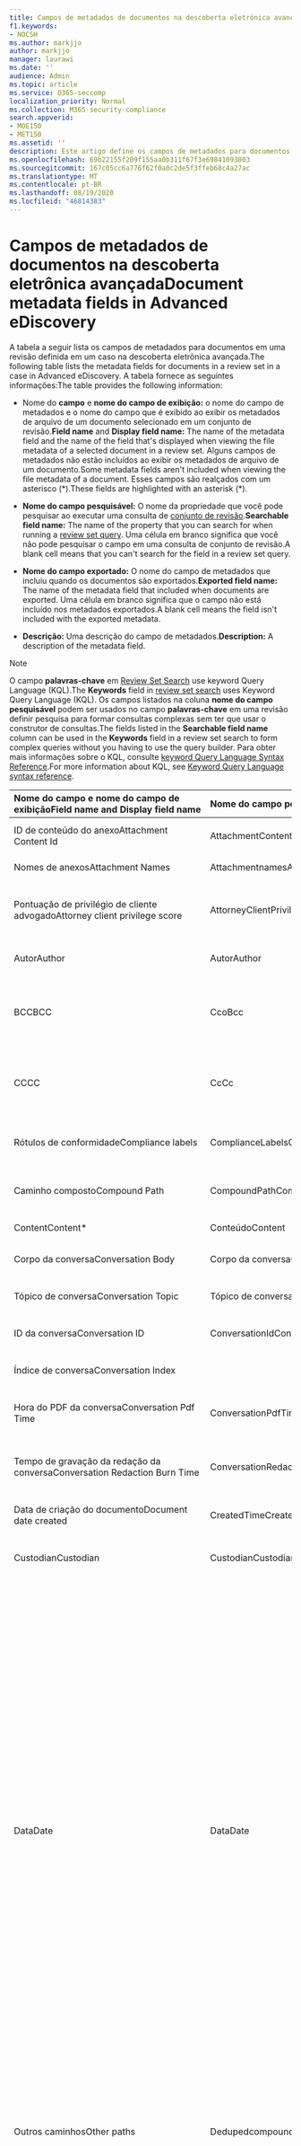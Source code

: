 ```yaml
---
title: Campos de metadados de documentos na descoberta eletrônica avançada
f1.keywords:
- NOCSH
ms.author: markjjo
author: markjjo
manager: laurawi
ms.date: ''
audience: Admin
ms.topic: article
ms.service: O365-seccomp
localization_priority: Normal
ms.collection: M365-security-compliance
search.appverid:
- MOE150
- MET150
ms.assetid: ''
description: Este artigo define os campos de metadados para documentos em uma revisão configurada em um caso de descoberta eletrônica avançada no Microsoft 365.
ms.openlocfilehash: 69b22155f209f155aa0b311f67f3e69841093003
ms.sourcegitcommit: 167c05cc6a776f62f0a0c2de5f3ffeb68c4a27ac
ms.translationtype: MT
ms.contentlocale: pt-BR
ms.lasthandoff: 08/19/2020
ms.locfileid: "46814383"
---
```

# <a name="document-metadata-fields-in-advanced-ediscovery"></a><span data-ttu-id="10a26-103">Campos de metadados de documentos na descoberta eletrônica avançada</span><span class="sxs-lookup"><span data-stu-id="10a26-103">Document metadata fields in Advanced eDiscovery</span></span>

<span data-ttu-id="10a26-104">A tabela a seguir lista os campos de metadados para documentos em uma revisão definida em um caso na descoberta eletrônica avançada.</span><span class="sxs-lookup"><span data-stu-id="10a26-104">The following table lists the metadata fields for documents in a review set in a case in Advanced eDiscovery.</span></span> <span data-ttu-id="10a26-105">A tabela fornece as seguintes informações:</span><span class="sxs-lookup"><span data-stu-id="10a26-105">The table provides the following information:</span></span>

- <span data-ttu-id="10a26-106">Nome do **campo** e **nome do campo de exibição:** o nome do campo de metadados e o nome do campo que é exibido ao exibir os metadados de arquivo de um documento selecionado em um conjunto de revisão.</span><span class="sxs-lookup"><span data-stu-id="10a26-106">**Field name** and **Display field name:** The name of the metadata field and the name of the field that's displayed when viewing the file metadata of a selected document in a review set.</span></span> <span data-ttu-id="10a26-107">Alguns campos de metadados não estão incluídos ao exibir os metadados de arquivo de um documento.</span><span class="sxs-lookup"><span data-stu-id="10a26-107">Some metadata fields aren't included when viewing the file metadata of a document.</span></span> <span data-ttu-id="10a26-108">Esses campos são realçados com um asterisco (\*).</span><span class="sxs-lookup"><span data-stu-id="10a26-108">These fields are highlighted with an asterisk (\*).</span></span>

- <span data-ttu-id="10a26-109">**Nome do campo pesquisável:** O nome da propriedade que você pode pesquisar ao executar uma consulta de [conjunto de revisão](review-set-search.md).</span><span class="sxs-lookup"><span data-stu-id="10a26-109">**Searchable field name:** The name of the property that you can search for when running a [review set query](review-set-search.md).</span></span> <span data-ttu-id="10a26-110">Uma célula em branco significa que você não pode pesquisar o campo em uma consulta de conjunto de revisão.</span><span class="sxs-lookup"><span data-stu-id="10a26-110">A blank cell means that you can't search for the field in a review set query.</span></span>

- <span data-ttu-id="10a26-111">**Nome do campo exportado:** O nome do campo de metadados que incluiu quando os documentos são exportados.</span><span class="sxs-lookup"><span data-stu-id="10a26-111">**Exported field name:** The name of the metadata field that included when documents are exported.</span></span>  <span data-ttu-id="10a26-112">Uma célula em branco significa que o campo não está incluído nos metadados exportados.</span><span class="sxs-lookup"><span data-stu-id="10a26-112">A blank cell means the field isn't included with the exported metadata.</span></span>

- <span data-ttu-id="10a26-113">**Descrição:** Uma descrição do campo de metadados.</span><span class="sxs-lookup"><span data-stu-id="10a26-113">**Description:** A description of the metadata field.</span></span>

> [!NOTE]
> <span data-ttu-id="10a26-114">O campo **palavras-chave** em [Review Set Search](https://docs.microsoft.com/microsoft-365/compliance/review-set-search) use keyword Query Language (KQL).</span><span class="sxs-lookup"><span data-stu-id="10a26-114">The **Keywords** field in [review set search](https://docs.microsoft.com/microsoft-365/compliance/review-set-search) uses Keyword Query Language (KQL).</span></span> <span data-ttu-id="10a26-115">Os campos listados na coluna **nome do campo pesquisável** podem ser usados no campo **palavras-chave** em uma revisão definir pesquisa para formar consultas complexas sem ter que usar o construtor de consultas.</span><span class="sxs-lookup"><span data-stu-id="10a26-115">The fields listed in the **Searchable field name** column can be used in the **Keywords** field in a review set search to form complex queries without you having to use the query builder.</span></span> <span data-ttu-id="10a26-116">Para obter mais informações sobre o KQL, consulte [keyword Query Language Syntax Reference](https://go.microsoft.com/fwlink/?LinkId=269603).</span><span class="sxs-lookup"><span data-stu-id="10a26-116">For more information about KQL, see [Keyword Query Language syntax reference](https://go.microsoft.com/fwlink/?LinkId=269603).</span></span>

|<span data-ttu-id="10a26-117">Nome do **campo** e **nome do campo de exibição**</span><span class="sxs-lookup"><span data-stu-id="10a26-117">**Field name** and **Display field name**</span></span>|<span data-ttu-id="10a26-118">**Nome do campo pesquisável**</span><span class="sxs-lookup"><span data-stu-id="10a26-118">**Searchable field name**</span></span>|<span data-ttu-id="10a26-119">**Nome do campo exportado**</span><span class="sxs-lookup"><span data-stu-id="10a26-119">**Exported field name**</span></span>|<span data-ttu-id="10a26-120">**Descrição**</span><span class="sxs-lookup"><span data-stu-id="10a26-120">**Description**</span></span>|
|:-----|:-----|:-----|:-----|
|<span data-ttu-id="10a26-121">ID de conteúdo do anexo</span><span class="sxs-lookup"><span data-stu-id="10a26-121">Attachment Content Id</span></span>|<span data-ttu-id="10a26-122">AttachmentContentId</span><span class="sxs-lookup"><span data-stu-id="10a26-122">AttachmentContentId</span></span>||<span data-ttu-id="10a26-123">ID do conteúdo do anexo do item.</span><span class="sxs-lookup"><span data-stu-id="10a26-123">Attachment content Id of the item.</span></span>|
|<span data-ttu-id="10a26-124">Nomes de anexos</span><span class="sxs-lookup"><span data-stu-id="10a26-124">Attachment Names</span></span>|<span data-ttu-id="10a26-125">Attachmentnames</span><span class="sxs-lookup"><span data-stu-id="10a26-125">AttachmentNames</span></span>|<span data-ttu-id="10a26-126">Attachment_Names</span><span class="sxs-lookup"><span data-stu-id="10a26-126">Attachment_Names</span></span>|<span data-ttu-id="10a26-127">Lista de nomes de anexos.</span><span class="sxs-lookup"><span data-stu-id="10a26-127">List of names of attachments.</span></span>|
|<span data-ttu-id="10a26-128">Pontuação de privilégio de cliente advogado</span><span class="sxs-lookup"><span data-stu-id="10a26-128">Attorney client privilege score</span></span>|<span data-ttu-id="10a26-129">AttorneyClientPrivilegeScore</span><span class="sxs-lookup"><span data-stu-id="10a26-129">AttorneyClientPrivilegeScore</span></span>||<span data-ttu-id="10a26-130">Advogado-Pontuação de conteúdo do modelo de privilégio do cliente.</span><span class="sxs-lookup"><span data-stu-id="10a26-130">Attorney-client privilege model content score.</span></span>|
|<span data-ttu-id="10a26-131">Autor</span><span class="sxs-lookup"><span data-stu-id="10a26-131">Author</span></span>|<span data-ttu-id="10a26-132">Autor</span><span class="sxs-lookup"><span data-stu-id="10a26-132">Author</span></span>|<span data-ttu-id="10a26-133">Doc_authors</span><span class="sxs-lookup"><span data-stu-id="10a26-133">Doc_authors</span></span>|<span data-ttu-id="10a26-134">Autor dos metadados do documento.</span><span class="sxs-lookup"><span data-stu-id="10a26-134">Author from the document metadata.</span></span>|
|<span data-ttu-id="10a26-135">BCC</span><span class="sxs-lookup"><span data-stu-id="10a26-135">BCC</span></span>|<span data-ttu-id="10a26-136">Cco</span><span class="sxs-lookup"><span data-stu-id="10a26-136">Bcc</span></span>|<span data-ttu-id="10a26-137">Email_bcc</span><span class="sxs-lookup"><span data-stu-id="10a26-137">Email_bcc</span></span>|<span data-ttu-id="10a26-138">Campo Cco para tipos de mensagem.</span><span class="sxs-lookup"><span data-stu-id="10a26-138">Bcc field for message types.</span></span> <span data-ttu-id="10a26-139">O formato \*\*é \<SMTPAddress> DisplayName \*\*.</span><span class="sxs-lookup"><span data-stu-id="10a26-139">Format is **DisplayName \<SMTPAddress>**.</span></span>|
|<span data-ttu-id="10a26-140">CC</span><span class="sxs-lookup"><span data-stu-id="10a26-140">CC</span></span>|<span data-ttu-id="10a26-141">Cc</span><span class="sxs-lookup"><span data-stu-id="10a26-141">Cc</span></span>|<span data-ttu-id="10a26-142">Email_cc</span><span class="sxs-lookup"><span data-stu-id="10a26-142">Email_cc</span></span>|<span data-ttu-id="10a26-143">Campo CC para tipos de mensagem.</span><span class="sxs-lookup"><span data-stu-id="10a26-143">Cc field for message types.</span></span> <span data-ttu-id="10a26-144">O formato \*\*é \<SMTPAddress> DisplayName \*\*.</span><span class="sxs-lookup"><span data-stu-id="10a26-144">Format is **DisplayName \<SMTPAddress>**.</span></span>|
|<span data-ttu-id="10a26-145">Rótulos de conformidade</span><span class="sxs-lookup"><span data-stu-id="10a26-145">Compliance labels</span></span>|<span data-ttu-id="10a26-146">ComplianceLabels</span><span class="sxs-lookup"><span data-stu-id="10a26-146">ComplianceLabels</span></span>|<span data-ttu-id="10a26-147">Compliance_labels</span><span class="sxs-lookup"><span data-stu-id="10a26-147">Compliance_labels</span></span>|<span data-ttu-id="10a26-148">[Rótulos de retenção](retention.md) aplicados ao conteúdo no Office 365.</span><span class="sxs-lookup"><span data-stu-id="10a26-148">[Retention labels](retention.md) applied to content in Office 365.</span></span>|
|<span data-ttu-id="10a26-149">Caminho composto</span><span class="sxs-lookup"><span data-stu-id="10a26-149">Compound Path</span></span>|<span data-ttu-id="10a26-150">CompoundPath</span><span class="sxs-lookup"><span data-stu-id="10a26-150">CompoundPath</span></span>|<span data-ttu-id="10a26-151">Compound_path</span><span class="sxs-lookup"><span data-stu-id="10a26-151">Compound_path</span></span>|<span data-ttu-id="10a26-152">Caminho legível humana que descreve a fonte do item.</span><span class="sxs-lookup"><span data-stu-id="10a26-152">Human readable path that describes the source of the item.</span></span>|
|<span data-ttu-id="10a26-153">Content</span><span class="sxs-lookup"><span data-stu-id="10a26-153">Content\*</span></span>|<span data-ttu-id="10a26-154">Conteúdo</span><span class="sxs-lookup"><span data-stu-id="10a26-154">Content</span></span>||<span data-ttu-id="10a26-155">Texto extraído do item.</span><span class="sxs-lookup"><span data-stu-id="10a26-155">Extracted text of the item.</span></span>|
|<span data-ttu-id="10a26-156">Corpo da conversa</span><span class="sxs-lookup"><span data-stu-id="10a26-156">Conversation Body</span></span>|<span data-ttu-id="10a26-157">Corpo da conversa</span><span class="sxs-lookup"><span data-stu-id="10a26-157">Conversation Body</span></span>||<span data-ttu-id="10a26-158">Corpo da conversa do item.</span><span class="sxs-lookup"><span data-stu-id="10a26-158">Conversation body of the item.</span></span>|
|<span data-ttu-id="10a26-159">Tópico de conversa</span><span class="sxs-lookup"><span data-stu-id="10a26-159">Conversation Topic</span></span>|<span data-ttu-id="10a26-160">Tópico de conversa</span><span class="sxs-lookup"><span data-stu-id="10a26-160">Conversation Topic</span></span>||<span data-ttu-id="10a26-161">Tópico de conversa do item.</span><span class="sxs-lookup"><span data-stu-id="10a26-161">Conversation topic of the item.</span></span>|
|<span data-ttu-id="10a26-162">ID da conversa</span><span class="sxs-lookup"><span data-stu-id="10a26-162">Conversation ID</span></span>|<span data-ttu-id="10a26-163">ConversationId</span><span class="sxs-lookup"><span data-stu-id="10a26-163">ConversationId</span></span>|<span data-ttu-id="10a26-164">Conversation_ID</span><span class="sxs-lookup"><span data-stu-id="10a26-164">Conversation_ID</span></span>|<span data-ttu-id="10a26-165">ID da conversa da mensagem.</span><span class="sxs-lookup"><span data-stu-id="10a26-165">Conversation Id from the message.</span></span>|
|<span data-ttu-id="10a26-166">Índice de conversa</span><span class="sxs-lookup"><span data-stu-id="10a26-166">Conversation Index</span></span>||<span data-ttu-id="10a26-167">Conversation_index</span><span class="sxs-lookup"><span data-stu-id="10a26-167">Conversation_index</span></span>|<span data-ttu-id="10a26-168">Índice de conversa da mensagem.</span><span class="sxs-lookup"><span data-stu-id="10a26-168">Conversation index from the message.</span></span>|
|<span data-ttu-id="10a26-169">Hora do PDF da conversa</span><span class="sxs-lookup"><span data-stu-id="10a26-169">Conversation Pdf Time</span></span>|<span data-ttu-id="10a26-170">ConversationPdfTime</span><span class="sxs-lookup"><span data-stu-id="10a26-170">ConversationPdfTime</span></span>||<span data-ttu-id="10a26-171">Data em que a versão do PDF da conversa foi criada.</span><span class="sxs-lookup"><span data-stu-id="10a26-171">Date when the PDF version of the conversation was created.</span></span>|
|<span data-ttu-id="10a26-172">Tempo de gravação da redação da conversa</span><span class="sxs-lookup"><span data-stu-id="10a26-172">Conversation Redaction Burn Time</span></span>|<span data-ttu-id="10a26-173">ConversationRedactionBurnTime</span><span class="sxs-lookup"><span data-stu-id="10a26-173">ConversationRedactionBurnTime</span></span>||<span data-ttu-id="10a26-174">Data em que a versão do PDF da conversa foi criada para o chat.</span><span class="sxs-lookup"><span data-stu-id="10a26-174">Date when the PDF version of the conversation was created for Chat.</span></span>|
|<span data-ttu-id="10a26-175">Data de criação do documento</span><span class="sxs-lookup"><span data-stu-id="10a26-175">Document date created</span></span>|<span data-ttu-id="10a26-176">CreatedTime</span><span class="sxs-lookup"><span data-stu-id="10a26-176">CreatedTime</span></span>|<span data-ttu-id="10a26-177">Doc_date_created</span><span class="sxs-lookup"><span data-stu-id="10a26-177">Doc_date_created</span></span>|<span data-ttu-id="10a26-178">Criar data a partir de metadados de documento.</span><span class="sxs-lookup"><span data-stu-id="10a26-178">Create date from document metadata.</span></span>|
|<span data-ttu-id="10a26-179">Custodian</span><span class="sxs-lookup"><span data-stu-id="10a26-179">Custodian</span></span>|<span data-ttu-id="10a26-180">Custodian</span><span class="sxs-lookup"><span data-stu-id="10a26-180">Custodian</span></span>|<span data-ttu-id="10a26-181">Custodian</span><span class="sxs-lookup"><span data-stu-id="10a26-181">Custodian</span></span>|<span data-ttu-id="10a26-182">Nome dos responsáveis com os quais o item foi associado.</span><span class="sxs-lookup"><span data-stu-id="10a26-182">Name of the custodian the item was associated with.</span></span>|
|<span data-ttu-id="10a26-183">Data</span><span class="sxs-lookup"><span data-stu-id="10a26-183">Date</span></span>|<span data-ttu-id="10a26-184">Data</span><span class="sxs-lookup"><span data-stu-id="10a26-184">Date</span></span>|<span data-ttu-id="10a26-185">Data</span><span class="sxs-lookup"><span data-stu-id="10a26-185">Date</span></span>|<span data-ttu-id="10a26-186">Data é um campo computado que depende do tipo de arquivo.</span><span class="sxs-lookup"><span data-stu-id="10a26-186">Date is a computed field that depends on the file type.</span></span><br /><br /><span data-ttu-id="10a26-187">Email: data de envio</span><span class="sxs-lookup"><span data-stu-id="10a26-187">Email: Sent date</span></span><br /><span data-ttu-id="10a26-188">Anexos de email: data da última modificação do documento; se não estiver disponível, a data de envio do pai</span><span class="sxs-lookup"><span data-stu-id="10a26-188">Email attachments: Last modified date of the document;if not available, the parent's Sent date</span></span><br /><span data-ttu-id="10a26-189">Documentos incorporados: data da última modificação do documento; Se não estiver disponível, a data da última modificação do pai</span><span class="sxs-lookup"><span data-stu-id="10a26-189">Embedded documents: Last modified date of the document; if not available, the parent's last modified date</span></span><br /><span data-ttu-id="10a26-190">Documentos do SPO (inclui anexos modernos): data da última modificação do SharePoint; Se não estiver disponível, a data da última modificação dos documentos</span><span class="sxs-lookup"><span data-stu-id="10a26-190">SPO documents (includes modern attachments): SharePoint Last modified date; if not available, the documents last modified date</span></span><br /><span data-ttu-id="10a26-191">Documentos que não são do Office 365: data da última modificação</span><span class="sxs-lookup"><span data-stu-id="10a26-191">Non-Office 365 documents: Last modified date</span></span><br /><span data-ttu-id="10a26-192">Reuniões: data de início da reunião</span><span class="sxs-lookup"><span data-stu-id="10a26-192">Meetings: Meeting start date</span></span><br /><span data-ttu-id="10a26-193">Caixa postal: data de envio</span><span class="sxs-lookup"><span data-stu-id="10a26-193">VoiceMail: Sent date</span></span><br /><span data-ttu-id="10a26-194">IM: data de envio</span><span class="sxs-lookup"><span data-stu-id="10a26-194">IM: Sent date</span></span>|
|<span data-ttu-id="10a26-195">Outros caminhos</span><span class="sxs-lookup"><span data-stu-id="10a26-195">Other paths</span></span>|<span data-ttu-id="10a26-196">Dedupedcompoundpath</span><span class="sxs-lookup"><span data-stu-id="10a26-196">Dedupedcompoundpath</span></span>|<span data-ttu-id="10a26-197">Deduped_compound_path</span><span class="sxs-lookup"><span data-stu-id="10a26-197">Deduped_compound_path</span></span>|<span data-ttu-id="10a26-198">Lista de caminhos compostos de documentos que são duplicatas exatas (email: com base no conteúdo, documentos: com base no hash).</span><span class="sxs-lookup"><span data-stu-id="10a26-198">List of compound paths of documents that are exact duplicates (email: based on content, documents: based on hash).</span></span>|
|<span data-ttu-id="10a26-199">Outros responsáveis</span><span class="sxs-lookup"><span data-stu-id="10a26-199">Other custodians</span></span>|<span data-ttu-id="10a26-200">DedupedCustodians</span><span class="sxs-lookup"><span data-stu-id="10a26-200">DedupedCustodians</span></span>|<span data-ttu-id="10a26-201">Deduped_custodians</span><span class="sxs-lookup"><span data-stu-id="10a26-201">Deduped_custodians</span></span>|<span data-ttu-id="10a26-202">Lista de responsáveis por documentos que são duplicatas exatas (por email, com base no conteúdo; para documentos, com base no hash).</span><span class="sxs-lookup"><span data-stu-id="10a26-202">List of custodians of documents that are exact duplicates (for email, based on content; for documents, based on hash).</span></span>|
|<span data-ttu-id="10a26-203">Outras IDs de arquivo</span><span class="sxs-lookup"><span data-stu-id="10a26-203">Other file IDs</span></span>|<span data-ttu-id="10a26-204">DedupedFileIds</span><span class="sxs-lookup"><span data-stu-id="10a26-204">DedupedFileIds</span></span>|<span data-ttu-id="10a26-205">Deduped_file_IDs</span><span class="sxs-lookup"><span data-stu-id="10a26-205">Deduped_file_IDs</span></span>|<span data-ttu-id="10a26-206">Lista de IDs de arquivo de documentos que são duplicatas exatas (para email, com base no conteúdo; para documentos, com base no hash).</span><span class="sxs-lookup"><span data-stu-id="10a26-206">List of file IDs of documents that are exact duplicates (for email, based on content; for documents, based on hash).</span></span>|
|<span data-ttu-id="10a26-207">Comentários do documento</span><span class="sxs-lookup"><span data-stu-id="10a26-207">Document comments</span></span>|<span data-ttu-id="10a26-208">DocComments</span><span class="sxs-lookup"><span data-stu-id="10a26-208">DocComments</span></span>|<span data-ttu-id="10a26-209">Doc_comments</span><span class="sxs-lookup"><span data-stu-id="10a26-209">Doc_comments</span></span>|<span data-ttu-id="10a26-210">Comentários dos metadados do documento.</span><span class="sxs-lookup"><span data-stu-id="10a26-210">Comments from the document metadata.</span></span>|
|<span data-ttu-id="10a26-211">Empresa de documentos</span><span class="sxs-lookup"><span data-stu-id="10a26-211">Document company</span></span>||<span data-ttu-id="10a26-212">Doc_company</span><span class="sxs-lookup"><span data-stu-id="10a26-212">Doc_company</span></span>|<span data-ttu-id="10a26-213">Empresa dos metadados do documento.</span><span class="sxs-lookup"><span data-stu-id="10a26-213">Company from the document metadata.</span></span>|
|<span data-ttu-id="10a26-214">DocIndex\*</span><span class="sxs-lookup"><span data-stu-id="10a26-214">DocIndex\*</span></span>|||<span data-ttu-id="10a26-215">O índice da família.</span><span class="sxs-lookup"><span data-stu-id="10a26-215">The index in the family.</span></span> <span data-ttu-id="10a26-216">**-1** ou **0** significa que é a raiz.</span><span class="sxs-lookup"><span data-stu-id="10a26-216">**-1** or **0** means it is the root.</span></span>|
|<span data-ttu-id="10a26-217">Palavras-chave do documento</span><span class="sxs-lookup"><span data-stu-id="10a26-217">Document keywords</span></span>||<span data-ttu-id="10a26-218">Doc_keywords</span><span class="sxs-lookup"><span data-stu-id="10a26-218">Doc_keywords</span></span>|<span data-ttu-id="10a26-219">Palavras-chave dos metadados do documento.</span><span class="sxs-lookup"><span data-stu-id="10a26-219">Keywords from the document metadata.</span></span>|
|<span data-ttu-id="10a26-220">Documento modificado por</span><span class="sxs-lookup"><span data-stu-id="10a26-220">Document modified by</span></span>||<span data-ttu-id="10a26-221">Doc_modified_by</span><span class="sxs-lookup"><span data-stu-id="10a26-221">Doc_modified_by</span></span>|<span data-ttu-id="10a26-222">Data da última modificação por dos metadados do documento.</span><span class="sxs-lookup"><span data-stu-id="10a26-222">Last modified date by from document metadata.</span></span>|
|<span data-ttu-id="10a26-223">Revisão do documento</span><span class="sxs-lookup"><span data-stu-id="10a26-223">Document Revision</span></span>||<span data-ttu-id="10a26-224">Doc_revision</span><span class="sxs-lookup"><span data-stu-id="10a26-224">Doc_revision</span></span>|<span data-ttu-id="10a26-225">Revisão dos metadados do documento.</span><span class="sxs-lookup"><span data-stu-id="10a26-225">Revision from the document metadata.</span></span>|
|<span data-ttu-id="10a26-226">Assunto do documento</span><span class="sxs-lookup"><span data-stu-id="10a26-226">Document subject</span></span>||<span data-ttu-id="10a26-227">Doc_subject</span><span class="sxs-lookup"><span data-stu-id="10a26-227">Doc_subject</span></span>|<span data-ttu-id="10a26-228">Assunto dos metadados do documento.</span><span class="sxs-lookup"><span data-stu-id="10a26-228">Subject from the document metadata.</span></span>|
|<span data-ttu-id="10a26-229">Modelo de documento</span><span class="sxs-lookup"><span data-stu-id="10a26-229">Document template</span></span>||<span data-ttu-id="10a26-230">Doc_template</span><span class="sxs-lookup"><span data-stu-id="10a26-230">Doc_template</span></span>|<span data-ttu-id="10a26-231">Modelo dos metadados do documento.</span><span class="sxs-lookup"><span data-stu-id="10a26-231">Template from the document metadata.</span></span>|
|<span data-ttu-id="10a26-232">Tema dominante</span><span class="sxs-lookup"><span data-stu-id="10a26-232">Dominant theme</span></span>|<span data-ttu-id="10a26-233">DominantTheme</span><span class="sxs-lookup"><span data-stu-id="10a26-233">DominantTheme</span></span>|<span data-ttu-id="10a26-234">Dominant_theme</span><span class="sxs-lookup"><span data-stu-id="10a26-234">Dominant_theme</span></span>|<span data-ttu-id="10a26-235">Tema dominante conforme calculado para a análise.</span><span class="sxs-lookup"><span data-stu-id="10a26-235">Dominant theme as calculated for analytics.</span></span>|
|<span data-ttu-id="10a26-236">Subconjunto duplicado</span><span class="sxs-lookup"><span data-stu-id="10a26-236">Duplicate subset</span></span>||<span data-ttu-id="10a26-237">Duplicate_subset</span><span class="sxs-lookup"><span data-stu-id="10a26-237">Duplicate_subset</span></span>|<span data-ttu-id="10a26-238">ID de grupo para duplicatas exatas.</span><span class="sxs-lookup"><span data-stu-id="10a26-238">Group ID for exact duplicates.</span></span>|
|<span data-ttu-id="10a26-239">Emailaction \*</span><span class="sxs-lookup"><span data-stu-id="10a26-239">EmailAction\*</span></span>||<span data-ttu-id="10a26-240">Email_action</span><span class="sxs-lookup"><span data-stu-id="10a26-240">Email_action</span></span>|<span data-ttu-id="10a26-241">Os valores são **nenhum**, **responder**ou **encaminhar**; com base na linha de assunto de uma mensagem.</span><span class="sxs-lookup"><span data-stu-id="10a26-241">Values are **None**, **Reply**, or **Forward**; based on the subject line of a message.</span></span>|
|<span data-ttu-id="10a26-242">Confirmação de entrega de email</span><span class="sxs-lookup"><span data-stu-id="10a26-242">Email Delivery Receipt</span></span>||<span data-ttu-id="10a26-243">Email_delivery_receipt</span><span class="sxs-lookup"><span data-stu-id="10a26-243">Email_delivery_receipt</span></span>|<span data-ttu-id="10a26-244">Endereço de email fornecido em cabeçalhos da Internet para confirmação de entrega.</span><span class="sxs-lookup"><span data-stu-id="10a26-244">Email address supplied in Internet Headers for delivery receipt.</span></span>|
|<span data-ttu-id="10a26-245">Importance</span><span class="sxs-lookup"><span data-stu-id="10a26-245">Importance</span></span>|<span data-ttu-id="10a26-246">EmailImportance</span><span class="sxs-lookup"><span data-stu-id="10a26-246">EmailImportance</span></span>|<span data-ttu-id="10a26-247">Email_importance</span><span class="sxs-lookup"><span data-stu-id="10a26-247">Email_importance</span></span>|<span data-ttu-id="10a26-248">Importância da mensagem: **0** -baixa; **1** -normal; **2** -alto</span><span class="sxs-lookup"><span data-stu-id="10a26-248">Importance of the message: **0** - Low; **1** - Normal; **2** - High</span></span>|
|<span data-ttu-id="10a26-249">EmailLevel\*</span><span class="sxs-lookup"><span data-stu-id="10a26-249">EmailLevel\*</span></span>||<span data-ttu-id="10a26-250">Email_level</span><span class="sxs-lookup"><span data-stu-id="10a26-250">Email_level</span></span>|<span data-ttu-id="10a26-251">Indica o nível de uma mensagem dentro do thread de email ao qual ela pertence; os anexos herdam o valor da mensagem pai.</span><span class="sxs-lookup"><span data-stu-id="10a26-251">Indicates a message's level within the email thread it belongs to; attachments inherit its parent message's value.</span></span>|
|<span data-ttu-id="10a26-252">ID da mensagem de email</span><span class="sxs-lookup"><span data-stu-id="10a26-252">Email Message Id</span></span>||<span data-ttu-id="10a26-253">Email_message_ID</span><span class="sxs-lookup"><span data-stu-id="10a26-253">Email_message_ID</span></span>|<span data-ttu-id="10a26-254">ID de mensagem da Internet da mensagem.</span><span class="sxs-lookup"><span data-stu-id="10a26-254">Internet message Id from the message.</span></span>|
|<span data-ttu-id="10a26-255">EmailReadReceipt\*</span><span class="sxs-lookup"><span data-stu-id="10a26-255">EmailReadReceipt\*</span></span>||<span data-ttu-id="10a26-256">Email_read_receipt</span><span class="sxs-lookup"><span data-stu-id="10a26-256">Email_read_receipt</span></span>|<span data-ttu-id="10a26-257">Endereço de email fornecido em cabeçalhos da Internet para confirmação de leitura.</span><span class="sxs-lookup"><span data-stu-id="10a26-257">Email address supplied in Internet Headers for read receipt.</span></span>|
|<span data-ttu-id="10a26-258">Segurança de email</span><span class="sxs-lookup"><span data-stu-id="10a26-258">Email Security</span></span>|<span data-ttu-id="10a26-259">EmailSecurity</span><span class="sxs-lookup"><span data-stu-id="10a26-259">EmailSecurity</span></span>|<span data-ttu-id="10a26-260">Email_security</span><span class="sxs-lookup"><span data-stu-id="10a26-260">Email_security</span></span>|<span data-ttu-id="10a26-261">Configuração de segurança da mensagem: **0** -nenhum; **1** -assinado; **2** -criptografado; **3** -criptografado e assinado.</span><span class="sxs-lookup"><span data-stu-id="10a26-261">Security setting of the message: **0** - None; **1** - Signed; **2** -  Encrypted; **3** -  Encrypted and signed.</span></span>|
|<span data-ttu-id="10a26-262">Confidencialidade de email</span><span class="sxs-lookup"><span data-stu-id="10a26-262">Email Sensitivity</span></span>|<span data-ttu-id="10a26-263">EmailSensitivity</span><span class="sxs-lookup"><span data-stu-id="10a26-263">EmailSensitivity</span></span>|<span data-ttu-id="10a26-264">email_sensitivity</span><span class="sxs-lookup"><span data-stu-id="10a26-264">email_sensitivity</span></span>|<span data-ttu-id="10a26-265">Configuração de sensibilidade da mensagem: **0** -nenhum; **1** pessoal; **2** -privado; **3** -CompanyConfidential.</span><span class="sxs-lookup"><span data-stu-id="10a26-265">Sensitivity setting of the message: **0** - None; **1** Personal; **2** - Private; **3** - CompanyConfidential.</span></span>|
|<span data-ttu-id="10a26-266">Conjunto de emails</span><span class="sxs-lookup"><span data-stu-id="10a26-266">Email set</span></span>|<span data-ttu-id="10a26-267">Emailset</span><span class="sxs-lookup"><span data-stu-id="10a26-267">EmailSet</span></span>|<span data-ttu-id="10a26-268">Email_set</span><span class="sxs-lookup"><span data-stu-id="10a26-268">Email_set</span></span>|<span data-ttu-id="10a26-269">ID de grupo para todas as mensagens no mesmo conjunto de email.</span><span class="sxs-lookup"><span data-stu-id="10a26-269">Group ID for all messages in the same email set.</span></span>|
|<span data-ttu-id="10a26-270">EmailThread\*</span><span class="sxs-lookup"><span data-stu-id="10a26-270">EmailThread\*</span></span>||<span data-ttu-id="10a26-271">Email_thread</span><span class="sxs-lookup"><span data-stu-id="10a26-271">Email_thread</span></span>|<span data-ttu-id="10a26-272">Posição da mensagem dentro do conjunto de emails; consiste em IDs de nó da raiz para a mensagem atual e separadas por pontos (.).</span><span class="sxs-lookup"><span data-stu-id="10a26-272">Position of the message within the email set; consists of node IDs from the root to the current message and are separated by periods (.).</span></span>|
|<span data-ttu-id="10a26-273">Tipo de conteúdo extraído</span><span class="sxs-lookup"><span data-stu-id="10a26-273">Extracted content type</span></span>||<span data-ttu-id="10a26-274">Extracted_content_type</span><span class="sxs-lookup"><span data-stu-id="10a26-274">Extracted_content_type</span></span>|<span data-ttu-id="10a26-275">Tipo de conteúdo extraído, na forma de tipo MIME; por exemplo, **image/jpeg**</span><span class="sxs-lookup"><span data-stu-id="10a26-275">Extracted content type, in the form of mime type; for example, **image/jpeg**</span></span>|
|<span data-ttu-id="10a26-276">ExtractedTextLength\*</span><span class="sxs-lookup"><span data-stu-id="10a26-276">ExtractedTextLength\*</span></span>||<span data-ttu-id="10a26-277">Extracted_text_length</span><span class="sxs-lookup"><span data-stu-id="10a26-277">Extracted_text_length</span></span>|<span data-ttu-id="10a26-278">Número de caracteres no texto extraído.</span><span class="sxs-lookup"><span data-stu-id="10a26-278">Number of characters in the extracted text.</span></span>|
|<span data-ttu-id="10a26-279">Pontos de relevância da família-problema de caso 1 \*</span><span class="sxs-lookup"><span data-stu-id="10a26-279">Family relevance score Case issue 1\*</span></span>||<span data-ttu-id="10a26-280">Family_relevance_score_case_issue_1</span><span class="sxs-lookup"><span data-stu-id="10a26-280">Family_relevance_score_case_issue_1</span></span>|<span data-ttu-id="10a26-281">Pontuação de relevância da família caso o problema 1 de relevância.</span><span class="sxs-lookup"><span data-stu-id="10a26-281">Family relevance score Case issue 1 from Relevance.</span></span>|
|<span data-ttu-id="10a26-282">FamilyDuplicateSet\*</span><span class="sxs-lookup"><span data-stu-id="10a26-282">FamilyDuplicateSet\*</span></span>||<span data-ttu-id="10a26-283">Family_duplicate_set</span><span class="sxs-lookup"><span data-stu-id="10a26-283">Family_duplicate_set</span></span>|<span data-ttu-id="10a26-284">Identificador numérico para famílias que são duplicatas exatas entre si (mesmo conteúdo e todos os mesmos anexos).</span><span class="sxs-lookup"><span data-stu-id="10a26-284">Numeric identifier for families that are exact duplicates of each other (same content and all the same attachments).</span></span>|
|<span data-ttu-id="10a26-285">ID da família</span><span class="sxs-lookup"><span data-stu-id="10a26-285">Family ID</span></span>|<span data-ttu-id="10a26-286">FamilyId</span><span class="sxs-lookup"><span data-stu-id="10a26-286">FamilyId</span></span>|<span data-ttu-id="10a26-287">Family_ID</span><span class="sxs-lookup"><span data-stu-id="10a26-287">Family_ID</span></span>|<span data-ttu-id="10a26-288">Grupos de ID de família juntos todos os itens; para email, isso inclui a mensagem e todos os anexos; para documentos, isso inclui o documento e todos os itens incorporados.</span><span class="sxs-lookup"><span data-stu-id="10a26-288">Family Id groups together all items; for email, this includes the message and all attachments; for documents, this includes the document and any embedded items.</span></span>|
|<span data-ttu-id="10a26-289">Tamanho da família</span><span class="sxs-lookup"><span data-stu-id="10a26-289">Family Size</span></span>||<span data-ttu-id="10a26-290">Family_size</span><span class="sxs-lookup"><span data-stu-id="10a26-290">Family_size</span></span>|<span data-ttu-id="10a26-291">Número de documentos na família.</span><span class="sxs-lookup"><span data-stu-id="10a26-291">Number of documents in the family.</span></span>|
|<span data-ttu-id="10a26-292">Nota de relevância de arquivo problema de caso 1 \*</span><span class="sxs-lookup"><span data-stu-id="10a26-292">File relevance score Case issue 1\*</span></span>||<span data-ttu-id="10a26-293">File_relevance_score_case_issue_1</span><span class="sxs-lookup"><span data-stu-id="10a26-293">File_relevance_score_case_issue_1</span></span>|<span data-ttu-id="10a26-294">Pontuação de relevância de arquivo caso problema 1 de relevância.</span><span class="sxs-lookup"><span data-stu-id="10a26-294">File relevance score Case issue 1 from Relevance.</span></span>|
|<span data-ttu-id="10a26-295">Classe de arquivo</span><span class="sxs-lookup"><span data-stu-id="10a26-295">File class</span></span>|<span data-ttu-id="10a26-296">Fileclass</span><span class="sxs-lookup"><span data-stu-id="10a26-296">FileClass</span></span>|<span data-ttu-id="10a26-297">File_class</span><span class="sxs-lookup"><span data-stu-id="10a26-297">File_class</span></span>|<span data-ttu-id="10a26-298">Para conteúdo do SharePoint e do OneDrive: **Document**; para o conteúdo do Exchange: **email** ou **anexo**.</span><span class="sxs-lookup"><span data-stu-id="10a26-298">For content from SharePoint and OneDrive: **Document**; for content from Exchange: **Email** or **Attachment**.</span></span>|
|<span data-ttu-id="10a26-299">ID de arquivo</span><span class="sxs-lookup"><span data-stu-id="10a26-299">File ID</span></span>|<span data-ttu-id="10a26-300">FileId</span><span class="sxs-lookup"><span data-stu-id="10a26-300">FileId</span></span>|<span data-ttu-id="10a26-301">File_ID</span><span class="sxs-lookup"><span data-stu-id="10a26-301">File_ID</span></span>|<span data-ttu-id="10a26-302">Identificador de documento exclusivo no caso.</span><span class="sxs-lookup"><span data-stu-id="10a26-302">Document identifier unique within the case.</span></span>|
|<span data-ttu-id="10a26-303">Data do sistema de arquivos criada</span><span class="sxs-lookup"><span data-stu-id="10a26-303">File system date created</span></span>||<span data-ttu-id="10a26-304">File_system_date_created</span><span class="sxs-lookup"><span data-stu-id="10a26-304">File_system_date_created</span></span>|<span data-ttu-id="10a26-305">Data de criação do sistema de arquivos (só se aplica a dados não-Office 365).</span><span class="sxs-lookup"><span data-stu-id="10a26-305">Created date from file system (only applies to non-Office 365 data).</span></span>|
|<span data-ttu-id="10a26-306">Data do sistema de arquivos modificada</span><span class="sxs-lookup"><span data-stu-id="10a26-306">File system date modified</span></span>||<span data-ttu-id="10a26-307">File_system_date_modified</span><span class="sxs-lookup"><span data-stu-id="10a26-307">File_system_date_modified</span></span>|<span data-ttu-id="10a26-308">Data de modificação do sistema de arquivos (só se aplica a dados não-Office 365).</span><span class="sxs-lookup"><span data-stu-id="10a26-308">Modified date from file system (only applies to non-Office 365 data).</span></span>|
|<span data-ttu-id="10a26-309">Tipo de arquivo</span><span class="sxs-lookup"><span data-stu-id="10a26-309">File Type</span></span>|<span data-ttu-id="10a26-310">FileType</span><span class="sxs-lookup"><span data-stu-id="10a26-310">FileType</span></span>||<span data-ttu-id="10a26-311">Tipo de arquivo do item com base na extensão de arquivo.</span><span class="sxs-lookup"><span data-stu-id="10a26-311">File type of the item based on file extension.</span></span>|
|<span data-ttu-id="10a26-312">ID de grupo</span><span class="sxs-lookup"><span data-stu-id="10a26-312">Group Id</span></span>| <span data-ttu-id="10a26-313">GroupID</span><span class="sxs-lookup"><span data-stu-id="10a26-313">GroupID</span></span>|  |<span data-ttu-id="10a26-314">ID de grupo para conteúdo agrupado.</span><span class="sxs-lookup"><span data-stu-id="10a26-314">Group ID for grouped content.</span></span>|
|<span data-ttu-id="10a26-315">Tem anexo</span><span class="sxs-lookup"><span data-stu-id="10a26-315">Has attachment</span></span>|<span data-ttu-id="10a26-316">HasAttachment</span><span class="sxs-lookup"><span data-stu-id="10a26-316">HasAttachment</span></span>|<span data-ttu-id="10a26-317">Email_has_attachment</span><span class="sxs-lookup"><span data-stu-id="10a26-317">Email_has_attachment</span></span>|<span data-ttu-id="10a26-318">Indica se a mensagem tem ou não anexos.</span><span class="sxs-lookup"><span data-stu-id="10a26-318">Indicates whether or not the message has attachments.</span></span>|
|<span data-ttu-id="10a26-319">O advogado é</span><span class="sxs-lookup"><span data-stu-id="10a26-319">Has attorney</span></span>|<span data-ttu-id="10a26-320">HasAttorney</span><span class="sxs-lookup"><span data-stu-id="10a26-320">HasAttorney</span></span>||<span data-ttu-id="10a26-321">**True** quando pelo menos um dos participantes é encontrado na lista advogado; caso contrário, o valor será **false**.</span><span class="sxs-lookup"><span data-stu-id="10a26-321">**True** when at least one of the participants is found in the attorney list; otherwise, the value is **False**.</span></span>|
|<span data-ttu-id="10a26-322">HasText</span><span class="sxs-lookup"><span data-stu-id="10a26-322">HasText\*</span></span>||<span data-ttu-id="10a26-323">Has_text</span><span class="sxs-lookup"><span data-stu-id="10a26-323">Has_text</span></span>|<span data-ttu-id="10a26-324">Indica se o item tem ou não texto; os valores possíveis são **true** e **false**.</span><span class="sxs-lookup"><span data-stu-id="10a26-324">Indicates whether or not the item has text; possible values are **True** and **False**.</span></span>|
|<span data-ttu-id="10a26-325">ID Imutável</span><span class="sxs-lookup"><span data-stu-id="10a26-325">Immutable ID</span></span>||<span data-ttu-id="10a26-326">Immutable_ID</span><span class="sxs-lookup"><span data-stu-id="10a26-326">Immutable_ID</span></span>|<span data-ttu-id="10a26-327">Essa ID é usada para identificar exclusivamente um documento dentro de um conjunto de revisão.</span><span class="sxs-lookup"><span data-stu-id="10a26-327">This Id is used to uniquely identify a document within a review set.</span></span> <span data-ttu-id="10a26-328">Este campo não pode ser usado em um conjunto de análise de pesquisa e a ID não pode ser usada para acessar um documento em seu local nativo.</span><span class="sxs-lookup"><span data-stu-id="10a26-328">This field can't be used in a review set search and the Id can't be used to access a document in its native location.</span></span>|
|<span data-ttu-id="10a26-329">Tipo inclusivo</span><span class="sxs-lookup"><span data-stu-id="10a26-329">Inclusive type</span></span>|<span data-ttu-id="10a26-330">Inclusivtype</span><span class="sxs-lookup"><span data-stu-id="10a26-330">InclusiveType</span></span>|<span data-ttu-id="10a26-331">Inclusive_type</span><span class="sxs-lookup"><span data-stu-id="10a26-331">Inclusive_type</span></span>|<span data-ttu-id="10a26-332">Tipo inclusivo calculado para análise: **0** -não inclusivo; **1** -inclusive; **2** – menos inclusivo; cópia **3** incluindo.</span><span class="sxs-lookup"><span data-stu-id="10a26-332">Inclusive type calculated for analytics: **0** - not inclusive; **1** - inclusive; **2** - inclusive minus; **3** - inclusive copy.</span></span>|
|<span data-ttu-id="10a26-333">Em responder à ID</span><span class="sxs-lookup"><span data-stu-id="10a26-333">In Reply To Id</span></span>||<span data-ttu-id="10a26-334">In_reply_to_ID</span><span class="sxs-lookup"><span data-stu-id="10a26-334">In_reply_to_ID</span></span>|<span data-ttu-id="10a26-335">Em resposta à ID da mensagem.</span><span class="sxs-lookup"><span data-stu-id="10a26-335">In reply to Id from the message.</span></span>|
|<span data-ttu-id="10a26-336">É um anexo moderno</span><span class="sxs-lookup"><span data-stu-id="10a26-336">Is modern attachment</span></span>| <span data-ttu-id="10a26-337">IsModernAttachment</span><span class="sxs-lookup"><span data-stu-id="10a26-337">IsModernAttachment</span></span>|  |<span data-ttu-id="10a26-338">Este arquivo é um anexo moderno ou um arquivo vinculado.</span><span class="sxs-lookup"><span data-stu-id="10a26-338">This file is a modern attachment or linked file.</span></span>|
|<span data-ttu-id="10a26-339">É da versão do documento</span><span class="sxs-lookup"><span data-stu-id="10a26-339">Is from document version</span></span> | <span data-ttu-id="10a26-340">IsFromDocumentVersion</span><span class="sxs-lookup"><span data-stu-id="10a26-340">IsFromDocumentVersion</span></span> |  |<span data-ttu-id="10a26-341">O documento atual é de uma versão diferente de outro documento.</span><span class="sxs-lookup"><span data-stu-id="10a26-341">Current document is from a different version of another document.</span></span>|
|<span data-ttu-id="10a26-342">É o anexo de email</span><span class="sxs-lookup"><span data-stu-id="10a26-342">Is email attachment</span></span> | <span data-ttu-id="10a26-343">IsEmailAttachment</span><span class="sxs-lookup"><span data-stu-id="10a26-343">IsEmailAttachment</span></span>|  |<span data-ttu-id="10a26-344">Este item é proveniente de um anexo de email que aparece como um item anexado à mensagem.</span><span class="sxs-lookup"><span data-stu-id="10a26-344">This item is from an email attachment that shows up as an attached item to the message.</span></span>|
|<span data-ttu-id="10a26-345">É anexo embutido</span><span class="sxs-lookup"><span data-stu-id="10a26-345">Is inline attachment</span></span>| <span data-ttu-id="10a26-346">IsInlineAttachment</span><span class="sxs-lookup"><span data-stu-id="10a26-346">IsInlineAttachment</span></span>|  |<span data-ttu-id="10a26-347">Isso foi anexado em linha e aparece no corpo da mensagem.</span><span class="sxs-lookup"><span data-stu-id="10a26-347">This was attached inline and shows up in the body of the message.</span></span>|
|<span data-ttu-id="10a26-348">É representante</span><span class="sxs-lookup"><span data-stu-id="10a26-348">Is Representative</span></span>|<span data-ttu-id="10a26-349">Isrepresentativo</span><span class="sxs-lookup"><span data-stu-id="10a26-349">IsRepresentative</span></span>|<span data-ttu-id="10a26-350">Is_representative</span><span class="sxs-lookup"><span data-stu-id="10a26-350">Is_representative</span></span>|<span data-ttu-id="10a26-351">Um documento em cada conjunto de duplicatas exatas é marcado como representante.</span><span class="sxs-lookup"><span data-stu-id="10a26-351">One document in every set of exact duplicates is marked as representative.</span></span>|
|<span data-ttu-id="10a26-352">Classe de item</span><span class="sxs-lookup"><span data-stu-id="10a26-352">Item class</span></span>|<span data-ttu-id="10a26-353">ItemClass</span><span class="sxs-lookup"><span data-stu-id="10a26-353">ItemClass</span></span>|<span data-ttu-id="10a26-354">Item_class</span><span class="sxs-lookup"><span data-stu-id="10a26-354">Item_class</span></span>|<span data-ttu-id="10a26-355">Classe de item fornecida pelo Exchange Server; por exemplo, **IPM. Observação**</span><span class="sxs-lookup"><span data-stu-id="10a26-355">Item class supplied by exchange server; for example, **IPM.Note**</span></span>|
|<span data-ttu-id="10a26-356">Last modified date</span><span class="sxs-lookup"><span data-stu-id="10a26-356">Last modified date</span></span>|<span data-ttu-id="10a26-357">LastModifiedDate</span><span class="sxs-lookup"><span data-stu-id="10a26-357">LastModifiedDate</span></span>|<span data-ttu-id="10a26-358">Doc_date_modified</span><span class="sxs-lookup"><span data-stu-id="10a26-358">Doc_date_modified</span></span>|<span data-ttu-id="10a26-359">Data da última modificação dos metadados do documento.</span><span class="sxs-lookup"><span data-stu-id="10a26-359">Last modified date from document metadata.</span></span>|
|<span data-ttu-id="10a26-360">ID de carregamento</span><span class="sxs-lookup"><span data-stu-id="10a26-360">Load ID</span></span>|<span data-ttu-id="10a26-361">Loadid</span><span class="sxs-lookup"><span data-stu-id="10a26-361">LoadId</span></span>|<span data-ttu-id="10a26-362">Load_ID</span><span class="sxs-lookup"><span data-stu-id="10a26-362">Load_ID</span></span>|<span data-ttu-id="10a26-363">A ID do conjunto de carga no qual o item foi adicionado a um conjunto de revisão.</span><span class="sxs-lookup"><span data-stu-id="10a26-363">The Id of the load set in which the item was added to a review set.</span></span>|
|<span data-ttu-id="10a26-364">Local</span><span class="sxs-lookup"><span data-stu-id="10a26-364">Location</span></span>|<span data-ttu-id="10a26-365">Local</span><span class="sxs-lookup"><span data-stu-id="10a26-365">Location</span></span>|<span data-ttu-id="10a26-366">Local</span><span class="sxs-lookup"><span data-stu-id="10a26-366">Location</span></span>|<span data-ttu-id="10a26-367">Cadeia de caracteres que indica o tipo de local de onde os documentos foram originados.</span><span class="sxs-lookup"><span data-stu-id="10a26-367">String that indicates the type of location that documents were sourced from.</span></span><br /><br /><span data-ttu-id="10a26-368">**Dados importados** de dados que não sejam do Office 365</span><span class="sxs-lookup"><span data-stu-id="10a26-368">**Imported Data** - Non-Office 365 data</span></span><br /><span data-ttu-id="10a26-369">**Teams** -Microsoft Teams</span><span class="sxs-lookup"><span data-stu-id="10a26-369">**Teams** - Microsoft Teams</span></span><br /><span data-ttu-id="10a26-370">Caixas **de correio do Exchange-** Exchange</span><span class="sxs-lookup"><span data-stu-id="10a26-370">**Exchange** - Exchange mailboxes</span></span><br /><span data-ttu-id="10a26-371">**SharePoint** -sites do SharePoint</span><span class="sxs-lookup"><span data-stu-id="10a26-371">**SharePoint** - SharePoint sites</span></span><br /><span data-ttu-id="10a26-372">**Onedrive** -contas do onedrive</span><span class="sxs-lookup"><span data-stu-id="10a26-372">**OneDrive** - OneDrive accounts</span></span>|
|<span data-ttu-id="10a26-373">Nome do local</span><span class="sxs-lookup"><span data-stu-id="10a26-373">Location name</span></span>|<span data-ttu-id="10a26-374">LocationName</span><span class="sxs-lookup"><span data-stu-id="10a26-374">LocationName</span></span>|<span data-ttu-id="10a26-375">Location_name</span><span class="sxs-lookup"><span data-stu-id="10a26-375">Location_name</span></span>|<span data-ttu-id="10a26-376">Cadeia de caracteres que identifica a origem do item.</span><span class="sxs-lookup"><span data-stu-id="10a26-376">String that identifies the source of the item.</span></span> <span data-ttu-id="10a26-377">Para o Exchange, este será o endereço SMTP da caixa de correio; para o SharePoint e o OneDrive, a URL do conjunto de sites.</span><span class="sxs-lookup"><span data-stu-id="10a26-377">For exchange, this will be the SMTP address of the mailbox; for SharePoint and OneDrive, the URL for the site collection.</span></span>|
|<span data-ttu-id="10a26-378">Marcado como representante</span><span class="sxs-lookup"><span data-stu-id="10a26-378">Marked as representative</span></span>|<span data-ttu-id="10a26-379">MarkAsRepresentative</span><span class="sxs-lookup"><span data-stu-id="10a26-379">MarkAsRepresentative</span></span>||<span data-ttu-id="10a26-380">Um documento de cada conjunto de duplicatas exatas é marcado como representante.</span><span class="sxs-lookup"><span data-stu-id="10a26-380">One document from each set of exact duplicates is marked as representatives.</span></span>|
|<span data-ttu-id="10a26-381">Marcado como o problema de caso anterior à marca 1 \*</span><span class="sxs-lookup"><span data-stu-id="10a26-381">Marked as pre tagged Case issue 1\*</span></span>||<span data-ttu-id="10a26-382">Marked_as_pre_tagged_Case_issue_1</span><span class="sxs-lookup"><span data-stu-id="10a26-382">Marked_as_pre_tagged_Case_issue_1</span></span>|<span data-ttu-id="10a26-383">Marcado como problema de caso de marca 1 de relevância.</span><span class="sxs-lookup"><span data-stu-id="10a26-383">Marked as pre-tagged Case issue 1 from Relevance.</span></span>|
|<span data-ttu-id="10a26-384">Marcado como problema de caso de propagação 1 \*</span><span class="sxs-lookup"><span data-stu-id="10a26-384">Marked as seed Case issue 1\*</span></span>||<span data-ttu-id="10a26-385">Marked_as_seed_Case_issue_1</span><span class="sxs-lookup"><span data-stu-id="10a26-385">Marked_as_seed_Case_issue_1</span></span>|<span data-ttu-id="10a26-386">Marcado como o problema de caso de propagação 1 de relevância.</span><span class="sxs-lookup"><span data-stu-id="10a26-386">Marked as seed Case issue 1 from Relevance.</span></span>|
|<span data-ttu-id="10a26-387">Data de término da reunião</span><span class="sxs-lookup"><span data-stu-id="10a26-387">Meeting End Date</span></span>|<span data-ttu-id="10a26-388">MeetingEndDate</span><span class="sxs-lookup"><span data-stu-id="10a26-388">MeetingEndDate</span></span>|<span data-ttu-id="10a26-389">Meeting_end_date</span><span class="sxs-lookup"><span data-stu-id="10a26-389">Meeting_end_date</span></span>|<span data-ttu-id="10a26-390">Data de término da reunião para reuniões.</span><span class="sxs-lookup"><span data-stu-id="10a26-390">Meeting end date for meetings.</span></span>|
|<span data-ttu-id="10a26-391">Data de início da reunião</span><span class="sxs-lookup"><span data-stu-id="10a26-391">Meeting Start Date</span></span>|<span data-ttu-id="10a26-392">MeetingStartDate</span><span class="sxs-lookup"><span data-stu-id="10a26-392">MeetingStartDate</span></span>|<span data-ttu-id="10a26-393">Meeting_start_date</span><span class="sxs-lookup"><span data-stu-id="10a26-393">Meeting_start_date</span></span>|<span data-ttu-id="10a26-394">Data de início da reunião para reuniões.</span><span class="sxs-lookup"><span data-stu-id="10a26-394">Meeting start date for meetings.</span></span>|
|<span data-ttu-id="10a26-395">Tipo de mensagem</span><span class="sxs-lookup"><span data-stu-id="10a26-395">Message kind</span></span>|<span data-ttu-id="10a26-396">MessageKind</span><span class="sxs-lookup"><span data-stu-id="10a26-396">MessageKind</span></span>|<span data-ttu-id="10a26-397">Message_kind</span><span class="sxs-lookup"><span data-stu-id="10a26-397">Message_kind</span></span>|<span data-ttu-id="10a26-398">O tipo de mensagem a ser pesquisada.</span><span class="sxs-lookup"><span data-stu-id="10a26-398">The type of message to search for.</span></span> <span data-ttu-id="10a26-399">Valores possíveis: \*\* <br /> <br /> contatos <br /> de <br /> email <br /> externaldata <br /> faxes <br /> registros de mensagens instantâneas <br /> <br /> reuniões <br /> microsoftteams\*\* (retorna itens de chats, reuniões e chamadas no Microsoft Teams) \*\* <br /> notas <br /> postagens <br /> rssfeeds <br /> caixa de <br /> correio de tarefas\*\*</span><span class="sxs-lookup"><span data-stu-id="10a26-399">Possible values: **<br /><br />contacts <br />docs <br />email <br />externaldata <br />faxes <br />im <br />journals <br />meetings <br />microsoftteams** (returns items from chats, meetings, and calls in Microsoft Teams) **<br />notes <br />posts <br />rssfeeds <br />tasks <br />voicemail**</span></span>| 
|<span data-ttu-id="10a26-400">Extensão nativa</span><span class="sxs-lookup"><span data-stu-id="10a26-400">Native Extension</span></span>|<span data-ttu-id="10a26-401">NativeExtension</span><span class="sxs-lookup"><span data-stu-id="10a26-401">NativeExtension</span></span>|<span data-ttu-id="10a26-402">Native_extension</span><span class="sxs-lookup"><span data-stu-id="10a26-402">Native_extension</span></span>|<span data-ttu-id="10a26-403">Extensão nativa do item.</span><span class="sxs-lookup"><span data-stu-id="10a26-403">Native extension of the item.</span></span>|
|<span data-ttu-id="10a26-404">Nome do arquivo nativo</span><span class="sxs-lookup"><span data-stu-id="10a26-404">Native file name</span></span>|<span data-ttu-id="10a26-405">NativeFileName</span><span class="sxs-lookup"><span data-stu-id="10a26-405">NativeFileName</span></span>|<span data-ttu-id="10a26-406">Native_file_name</span><span class="sxs-lookup"><span data-stu-id="10a26-406">Native_file_name</span></span>|<span data-ttu-id="10a26-407">Nome do arquivo nativo do item.</span><span class="sxs-lookup"><span data-stu-id="10a26-407">Native file name of the item.</span></span>|
|<span data-ttu-id="10a26-408">NativeMD5</span><span class="sxs-lookup"><span data-stu-id="10a26-408">NativeMD5</span></span>||<span data-ttu-id="10a26-409">Native_MD5</span><span class="sxs-lookup"><span data-stu-id="10a26-409">Native_MD5</span></span>|<span data-ttu-id="10a26-410">Hash MD5 (valor de hash de 128 bits) do fluxo de arquivo.</span><span class="sxs-lookup"><span data-stu-id="10a26-410">MD5 hash (128-bit hash value) of the file stream.</span></span>|
|<span data-ttu-id="10a26-411">NativeSHA256</span><span class="sxs-lookup"><span data-stu-id="10a26-411">NativeSHA256</span></span>||<span data-ttu-id="10a26-412">Native_SHA_256</span><span class="sxs-lookup"><span data-stu-id="10a26-412">Native_SHA_256</span></span>|<span data-ttu-id="10a26-413">Hash SHA256 (valor de hash de 256 bits) do fluxo de arquivos.</span><span class="sxs-lookup"><span data-stu-id="10a26-413">SHA256 hash (256-bit hash value) of the file stream.</span></span>|
|<span data-ttu-id="10a26-414">Classificação ND/ET: excluindo anexos</span><span class="sxs-lookup"><span data-stu-id="10a26-414">ND/ET Sort: Excluding attachments</span></span>|<span data-ttu-id="10a26-415">NdEtSortExclAttach</span><span class="sxs-lookup"><span data-stu-id="10a26-415">NdEtSortExclAttach</span></span>|<span data-ttu-id="10a26-416">ND_ET_sort_excl_attach</span><span class="sxs-lookup"><span data-stu-id="10a26-416">ND_ET_sort_excl_attach</span></span>|<span data-ttu-id="10a26-417">Concatenação do conjunto de threads de email (ET) definido e conjunto Near-Duplicate (ND).</span><span class="sxs-lookup"><span data-stu-id="10a26-417">Concatenation of the email thread (ET) set and Near-duplicate (ND) set.</span></span> <span data-ttu-id="10a26-418">Este campo é usado para classificação eficiente no momento da revisão.</span><span class="sxs-lookup"><span data-stu-id="10a26-418">This field is used for efficient sorting at review time.</span></span> <span data-ttu-id="10a26-419">Um **D** é prefixado para conjuntos de ND e um **E** é prefixado para conjuntos et.</span><span class="sxs-lookup"><span data-stu-id="10a26-419">A **D** is prefixed to ND sets and an **E** is prefixed to ET sets.</span></span>|
|<span data-ttu-id="10a26-420">Classificação ND/ET: incluindo anexos</span><span class="sxs-lookup"><span data-stu-id="10a26-420">ND/ET Sort: Including attachments</span></span>|<span data-ttu-id="10a26-421">NdEtSortInclAttach</span><span class="sxs-lookup"><span data-stu-id="10a26-421">NdEtSortInclAttach</span></span>|<span data-ttu-id="10a26-422">ND_ET_sort_incl_attach</span><span class="sxs-lookup"><span data-stu-id="10a26-422">ND_ET_sort_incl_attach</span></span>|<span data-ttu-id="10a26-423">Concatenação de um conjunto de threads de email (ET) definido e conjunto Near-Duplicate (ND).</span><span class="sxs-lookup"><span data-stu-id="10a26-423">Concatenation of an email thread (ET) set and near-duplicate (ND) set.</span></span> <span data-ttu-id="10a26-424">Este campo é usado para classificação eficiente no momento da revisão.</span><span class="sxs-lookup"><span data-stu-id="10a26-424">This field is used for efficient sorting at review time.</span></span> <span data-ttu-id="10a26-425">Um **D** é prefixado para conjuntos de ND e um **E** é prefixado para conjuntos et.</span><span class="sxs-lookup"><span data-stu-id="10a26-425">A **D** is prefixed to ND sets and an **E** is prefixed to ET sets.</span></span> <span data-ttu-id="10a26-426">Cada item de email em um conjunto ET é seguido pelos seus anexos apropriados.</span><span class="sxs-lookup"><span data-stu-id="10a26-426">Each email item in an ET set is followed by its appropriate attachments.</span></span>|
|<span data-ttu-id="10a26-427">A pontuação de relevância normalizada problema de caso 1</span><span class="sxs-lookup"><span data-stu-id="10a26-427">Normalized relevance score Case issue 1</span></span>||<span data-ttu-id="10a26-428">Normalized_relevance_score_case_issue_1</span><span class="sxs-lookup"><span data-stu-id="10a26-428">Normalized_relevance_score_case_issue_1</span></span>|<span data-ttu-id="10a26-429">Pontuação de relevância normalizada o problema de caso 1 de relevância.</span><span class="sxs-lookup"><span data-stu-id="10a26-429">Normalized relevance score Case issue 1 from Relevance.</span></span>|
|<span data-ttu-id="10a26-430">Autores do O365</span><span class="sxs-lookup"><span data-stu-id="10a26-430">O365 authors</span></span>||<span data-ttu-id="10a26-431">O365_authors</span><span class="sxs-lookup"><span data-stu-id="10a26-431">O365_authors</span></span>|<span data-ttu-id="10a26-432">Autor do SharePoint.</span><span class="sxs-lookup"><span data-stu-id="10a26-432">Author from SharePoint.</span></span>|
|<span data-ttu-id="10a26-433">O365 criado por</span><span class="sxs-lookup"><span data-stu-id="10a26-433">O365 created by</span></span>||<span data-ttu-id="10a26-434">O365_created_by</span><span class="sxs-lookup"><span data-stu-id="10a26-434">O365_created_by</span></span>|<span data-ttu-id="10a26-435">Criado pelo SharePoint.</span><span class="sxs-lookup"><span data-stu-id="10a26-435">Created by from SharePoint.</span></span>|
|<span data-ttu-id="10a26-436">Data do O365 criada</span><span class="sxs-lookup"><span data-stu-id="10a26-436">O365 date created</span></span>||<span data-ttu-id="10a26-437">O365_date_created</span><span class="sxs-lookup"><span data-stu-id="10a26-437">O365_date_created</span></span>|<span data-ttu-id="10a26-438">Data de criação do SharePoint.</span><span class="sxs-lookup"><span data-stu-id="10a26-438">Created date from SharePoint.</span></span>|
|<span data-ttu-id="10a26-439">Data de modificação do O365</span><span class="sxs-lookup"><span data-stu-id="10a26-439">O365 date modified</span></span>||<span data-ttu-id="10a26-440">O365_date_modified</span><span class="sxs-lookup"><span data-stu-id="10a26-440">O365_date_modified</span></span>|<span data-ttu-id="10a26-441">Data da última modificação do SharePoint.</span><span class="sxs-lookup"><span data-stu-id="10a26-441">Last modified date from SharePoint.</span></span>|
|<span data-ttu-id="10a26-442">O365 modificado por</span><span class="sxs-lookup"><span data-stu-id="10a26-442">O365 modified by</span></span>||<span data-ttu-id="10a26-443">O365_modified_by</span><span class="sxs-lookup"><span data-stu-id="10a26-443">O365_modified_by</span></span>|<span data-ttu-id="10a26-444">Modificadas pelo SharePoint.</span><span class="sxs-lookup"><span data-stu-id="10a26-444">Modified by from SharePoint.</span></span>|
|<span data-ttu-id="10a26-445">ID do pai</span><span class="sxs-lookup"><span data-stu-id="10a26-445">Parent ID</span></span>|<span data-ttu-id="10a26-446">ParentId</span><span class="sxs-lookup"><span data-stu-id="10a26-446">ParentId</span></span>|<span data-ttu-id="10a26-447">Parent_ID</span><span class="sxs-lookup"><span data-stu-id="10a26-447">Parent_ID</span></span>|<span data-ttu-id="10a26-448">ID do item pai.</span><span class="sxs-lookup"><span data-stu-id="10a26-448">Id of the item's parent.</span></span>|
|<span data-ttu-id="10a26-449">ParentNode</span><span class="sxs-lookup"><span data-stu-id="10a26-449">ParentNode</span></span>||<span data-ttu-id="10a26-450">Parent_node</span><span class="sxs-lookup"><span data-stu-id="10a26-450">Parent_node</span></span>|<span data-ttu-id="10a26-451">A mensagem de email anterior à mais próxima no thread de email.</span><span class="sxs-lookup"><span data-stu-id="10a26-451">The closest preceding email message in the email thread.</span></span>|
|<span data-ttu-id="10a26-452">Caminho pai</span><span class="sxs-lookup"><span data-stu-id="10a26-452">Parent path</span></span>|<span data-ttu-id="10a26-453">ParentPath</span><span class="sxs-lookup"><span data-stu-id="10a26-453">ParentPath</span></span>|<span data-ttu-id="10a26-454">Parent_path</span><span class="sxs-lookup"><span data-stu-id="10a26-454">Parent_path</span></span>|<span data-ttu-id="10a26-455">Caminho composto do pai direto do item.</span><span class="sxs-lookup"><span data-stu-id="10a26-455">Compound path of the direct parent of the item.</span></span>|
|<span data-ttu-id="10a26-456">Domínios participantes</span><span class="sxs-lookup"><span data-stu-id="10a26-456">Participant domains</span></span>|<span data-ttu-id="10a26-457">ParticipantDomains</span><span class="sxs-lookup"><span data-stu-id="10a26-457">ParticipantDomains</span></span>|<span data-ttu-id="10a26-458">Email_participant_domains</span><span class="sxs-lookup"><span data-stu-id="10a26-458">Email_participant_domains</span></span>|<span data-ttu-id="10a26-459">Lista de todos os domínios de participantes de uma mensagem.</span><span class="sxs-lookup"><span data-stu-id="10a26-459">List of all domains of participants of a message.</span></span>|
|<span data-ttu-id="10a26-460">Participante</span><span class="sxs-lookup"><span data-stu-id="10a26-460">Participants</span></span>|<span data-ttu-id="10a26-461">Participante</span><span class="sxs-lookup"><span data-stu-id="10a26-461">Participants</span></span>|<span data-ttu-id="10a26-462">Email_participants</span><span class="sxs-lookup"><span data-stu-id="10a26-462">Email_participants</span></span>|<span data-ttu-id="10a26-463">Lista de todos os participantes de uma mensagem; por exemplo, remetente, para, CC, Cco.</span><span class="sxs-lookup"><span data-stu-id="10a26-463">List of all participants of a message; for example, Sender, To, Cc, Bcc.</span></span>|
|<span data-ttu-id="10a26-464">ID da tabela dinâmica</span><span class="sxs-lookup"><span data-stu-id="10a26-464">Pivot ID</span></span>|<span data-ttu-id="10a26-465">Pivotid</span><span class="sxs-lookup"><span data-stu-id="10a26-465">PivotId</span></span>|<span data-ttu-id="10a26-466">Pivot_ID</span><span class="sxs-lookup"><span data-stu-id="10a26-466">Pivot_ID</span></span>|<span data-ttu-id="10a26-467">A ID de uma tabela dinâmica.</span><span class="sxs-lookup"><span data-stu-id="10a26-467">The ID of a pivot.</span></span>|
|<span data-ttu-id="10a26-468">Potencialmente privilegiado</span><span class="sxs-lookup"><span data-stu-id="10a26-468">Potentially privileged</span></span>|<span data-ttu-id="10a26-469">PotentiallyPrivileged</span><span class="sxs-lookup"><span data-stu-id="10a26-469">PotentiallyPrivileged</span></span>|<span data-ttu-id="10a26-470">Potentially_privileged</span><span class="sxs-lookup"><span data-stu-id="10a26-470">Potentially_privileged</span></span>|<span data-ttu-id="10a26-471">True se o modelo de detecção de privilégio de cliente do advogado considerar o documento potencialmente privilegiado</span><span class="sxs-lookup"><span data-stu-id="10a26-471">True if attorney-client privilege detection model considers the document potentially privileged</span></span>|
|<span data-ttu-id="10a26-472">Status de processamento</span><span class="sxs-lookup"><span data-stu-id="10a26-472">Processing status</span></span>|<span data-ttu-id="10a26-473">ProcessingStatus</span><span class="sxs-lookup"><span data-stu-id="10a26-473">ProcessingStatus</span></span>|<span data-ttu-id="10a26-474">Error_code</span><span class="sxs-lookup"><span data-stu-id="10a26-474">Error_code</span></span>|<span data-ttu-id="10a26-475">Status de processamento após o item ter sido adicionado a um conjunto de revisão.</span><span class="sxs-lookup"><span data-stu-id="10a26-475">Processing status after the item was added to a review set.</span></span>|
|<span data-ttu-id="10a26-476">Ler o problema de caso de porcentagem 1</span><span class="sxs-lookup"><span data-stu-id="10a26-476">Read percent Case issue 1</span></span>||<span data-ttu-id="10a26-477">Read_percent_Case_issue_1</span><span class="sxs-lookup"><span data-stu-id="10a26-477">Read_percent_Case_issue_1</span></span>|<span data-ttu-id="10a26-478">Leia o problema de porcentagem de caso 1 de relevância.</span><span class="sxs-lookup"><span data-stu-id="10a26-478">Read percent Case issue 1 from Relevance.</span></span>|
|<span data-ttu-id="10a26-479">Ler percentil</span><span class="sxs-lookup"><span data-stu-id="10a26-479">Read percentile</span></span>|<span data-ttu-id="10a26-480">ReadPercentile</span><span class="sxs-lookup"><span data-stu-id="10a26-480">ReadPercentile</span></span>||<span data-ttu-id="10a26-481">Leia o percentil do documento com base na relevância.</span><span class="sxs-lookup"><span data-stu-id="10a26-481">Read percentile for the document based on Relevance.</span></span>|
|<span data-ttu-id="10a26-482">Contagem de destinatários</span><span class="sxs-lookup"><span data-stu-id="10a26-482">Recipient Count</span></span>||<span data-ttu-id="10a26-483">Recipient_count</span><span class="sxs-lookup"><span data-stu-id="10a26-483">Recipient_count</span></span>|<span data-ttu-id="10a26-484">Número de destinatários na mensagem.</span><span class="sxs-lookup"><span data-stu-id="10a26-484">Number of recipients in the message.</span></span>|
|<span data-ttu-id="10a26-485">Domínios de destinatário</span><span class="sxs-lookup"><span data-stu-id="10a26-485">Recipient domains</span></span>|<span data-ttu-id="10a26-486">RecipientDomains</span><span class="sxs-lookup"><span data-stu-id="10a26-486">RecipientDomains</span></span>|<span data-ttu-id="10a26-487">Email_recipient_domains</span><span class="sxs-lookup"><span data-stu-id="10a26-487">Email_recipient_domains</span></span>|<span data-ttu-id="10a26-488">Lista de todos os domínios de destinatários de uma mensagem.</span><span class="sxs-lookup"><span data-stu-id="10a26-488">List of all domains of recipients of a message.</span></span>|
|<span data-ttu-id="10a26-489">Destinatários</span><span class="sxs-lookup"><span data-stu-id="10a26-489">Recipients</span></span>|<span data-ttu-id="10a26-490">Destinatários</span><span class="sxs-lookup"><span data-stu-id="10a26-490">Recipients</span></span>|<span data-ttu-id="10a26-491">Email_recipients</span><span class="sxs-lookup"><span data-stu-id="10a26-491">Email_recipients</span></span>|<span data-ttu-id="10a26-492">Lista de todos os destinatários de uma mensagem (para, CC, Cco).</span><span class="sxs-lookup"><span data-stu-id="10a26-492">List of all recipients of a message (To, Cc, Bcc).</span></span>|
|<span data-ttu-id="10a26-493">Problema de caixa de grupo de carga de relevância 1</span><span class="sxs-lookup"><span data-stu-id="10a26-493">Relevance load group Case issue 1</span></span>||<span data-ttu-id="10a26-494">Relevance_load_group_case_issue_1</span><span class="sxs-lookup"><span data-stu-id="10a26-494">Relevance_load_group_case_issue_1</span></span>|<span data-ttu-id="10a26-495">Grupo de carga de relevância problema de caso 1 de relevância.</span><span class="sxs-lookup"><span data-stu-id="10a26-495">Relevance load group Case issue 1 from Relevance.</span></span>|
|<span data-ttu-id="10a26-496">Descrição do status de relevância problema 1</span><span class="sxs-lookup"><span data-stu-id="10a26-496">Relevance status description Case issue 1</span></span>||<span data-ttu-id="10a26-497">Relevance_status_description_Case_issue_1</span><span class="sxs-lookup"><span data-stu-id="10a26-497">Relevance_status_description_Case_issue_1</span></span>|<span data-ttu-id="10a26-498">Descrição do status de relevância problema 1 da relevância.</span><span class="sxs-lookup"><span data-stu-id="10a26-498">Relevance status description Case issue 1 from Relevance.</span></span>|
|<span data-ttu-id="10a26-499">Problema de caso de marca de relevância 1</span><span class="sxs-lookup"><span data-stu-id="10a26-499">Relevance tag Case issue 1</span></span>||<span data-ttu-id="10a26-500">Relevance_tag_case_issue_1</span><span class="sxs-lookup"><span data-stu-id="10a26-500">Relevance_tag_case_issue_1</span></span>|<span data-ttu-id="10a26-501">Problema de caso de marca de relevância 1 da relevância.</span><span class="sxs-lookup"><span data-stu-id="10a26-501">Relevance tag Case issue 1 from Relevance.</span></span>|
|<span data-ttu-id="10a26-502">Comentário de relevância</span><span class="sxs-lookup"><span data-stu-id="10a26-502">Relevance Comment</span></span>||<span data-ttu-id="10a26-503">Relevance_comment</span><span class="sxs-lookup"><span data-stu-id="10a26-503">Relevance_comment</span></span>|<span data-ttu-id="10a26-504">Campo de comentário de relevância.</span><span class="sxs-lookup"><span data-stu-id="10a26-504">Comment field from Relevance.</span></span>|
|<span data-ttu-id="10a26-505">Pontuação de relevância</span><span class="sxs-lookup"><span data-stu-id="10a26-505">Relevance score</span></span>|<span data-ttu-id="10a26-506">RelevanceScore</span><span class="sxs-lookup"><span data-stu-id="10a26-506">RelevanceScore</span></span>||<span data-ttu-id="10a26-507">Pontuação de relevância de um documento com base na relevância.</span><span class="sxs-lookup"><span data-stu-id="10a26-507">Relevance score of a document based on Relevance.</span></span>|
|<span data-ttu-id="10a26-508">Marca de relevância</span><span class="sxs-lookup"><span data-stu-id="10a26-508">Relevance tag</span></span>|<span data-ttu-id="10a26-509">RelevanceTag</span><span class="sxs-lookup"><span data-stu-id="10a26-509">RelevanceTag</span></span>||<span data-ttu-id="10a26-510">Pontuação de relevância de um documento com base na relevância.</span><span class="sxs-lookup"><span data-stu-id="10a26-510">Relevance score of a document based on Relevance.</span></span>|
|<span data-ttu-id="10a26-511">ID do representante</span><span class="sxs-lookup"><span data-stu-id="10a26-511">Representative ID</span></span>|<span data-ttu-id="10a26-512">Representativo</span><span class="sxs-lookup"><span data-stu-id="10a26-512">RepresentativeId</span></span>||<span data-ttu-id="10a26-513">Identificador numérico de cada conjunto de duplicatas exatas.</span><span class="sxs-lookup"><span data-stu-id="10a26-513">Numeric identifier of each set of exact duplicates.</span></span>|
|<span data-ttu-id="10a26-514">Remetente</span><span class="sxs-lookup"><span data-stu-id="10a26-514">Sender</span></span>|<span data-ttu-id="10a26-515">Remetente</span><span class="sxs-lookup"><span data-stu-id="10a26-515">Sender</span></span>|<span data-ttu-id="10a26-516">Email_sender</span><span class="sxs-lookup"><span data-stu-id="10a26-516">Email_sender</span></span>|<span data-ttu-id="10a26-517">Campo remetente (de) para tipos de mensagem.</span><span class="sxs-lookup"><span data-stu-id="10a26-517">Sender (From) field for message types.</span></span> <span data-ttu-id="10a26-518">O formato \*\*é \<SmtpAddress> DisplayName \*\*.</span><span class="sxs-lookup"><span data-stu-id="10a26-518">Format is **DisplayName \<SmtpAddress>**.</span></span>|
|<span data-ttu-id="10a26-519">Remetente/autor</span><span class="sxs-lookup"><span data-stu-id="10a26-519">Sender/Author</span></span>|<span data-ttu-id="10a26-520">SenderAuthor</span><span class="sxs-lookup"><span data-stu-id="10a26-520">SenderAuthor</span></span>||<span data-ttu-id="10a26-521">Campo calculado composto pelo remetente ou autor do item.</span><span class="sxs-lookup"><span data-stu-id="10a26-521">Calculated field comprised of the sender or author of the item.</span></span>|
|<span data-ttu-id="10a26-522">Domínio do remetente</span><span class="sxs-lookup"><span data-stu-id="10a26-522">Sender domain</span></span>|<span data-ttu-id="10a26-523">SenderDomain</span><span class="sxs-lookup"><span data-stu-id="10a26-523">SenderDomain</span></span>|<span data-ttu-id="10a26-524">Email_sender_domain</span><span class="sxs-lookup"><span data-stu-id="10a26-524">Email_sender_domain</span></span>|<span data-ttu-id="10a26-525">Domínio do remetente.</span><span class="sxs-lookup"><span data-stu-id="10a26-525">Domain of the sender.</span></span>|
|<span data-ttu-id="10a26-526">Sent</span><span class="sxs-lookup"><span data-stu-id="10a26-526">Sent</span></span>|<span data-ttu-id="10a26-527">Sent</span><span class="sxs-lookup"><span data-stu-id="10a26-527">Sent</span></span>|<span data-ttu-id="10a26-528">Email_date_sent</span><span class="sxs-lookup"><span data-stu-id="10a26-528">Email_date_sent</span></span>|<span data-ttu-id="10a26-529">Data de envio da mensagem.</span><span class="sxs-lookup"><span data-stu-id="10a26-529">Sent date of the message.</span></span>|
|<span data-ttu-id="10a26-530">Definir ordem: inclusivo primeiro</span><span class="sxs-lookup"><span data-stu-id="10a26-530">Set Order: Inclusive First</span></span>|<span data-ttu-id="10a26-531">SetOrderInclusivesFirst</span><span class="sxs-lookup"><span data-stu-id="10a26-531">SetOrderInclusivesFirst</span></span>|<span data-ttu-id="10a26-532">Set_order_inclusives_first</span><span class="sxs-lookup"><span data-stu-id="10a26-532">Set_order_inclusives_first</span></span>|<span data-ttu-id="10a26-533">Campo de classificação-email e anexos: deordem cronológica; Documents: pivot First, then por Pontuação de similaridade decrescente.</span><span class="sxs-lookup"><span data-stu-id="10a26-533">Sorting field - email and attachments: counter-chronological; documents: pivot first then by descending similarity score.</span></span>|
|<span data-ttu-id="10a26-534">SimilarityPercent</span><span class="sxs-lookup"><span data-stu-id="10a26-534">SimilarityPercent</span></span>||<span data-ttu-id="10a26-535">Similarity_percent</span><span class="sxs-lookup"><span data-stu-id="10a26-535">Similarity_percent</span></span>|<span data-ttu-id="10a26-536">Indica a aparência de um documento para a tabela dinâmica do conjunto próximo duplicado.</span><span class="sxs-lookup"><span data-stu-id="10a26-536">Indicates how similar a document is to the pivot of the near duplicate set.</span></span>|
|<span data-ttu-id="10a26-537">Tamanho do arquivo nativo</span><span class="sxs-lookup"><span data-stu-id="10a26-537">Native file size</span></span>|<span data-ttu-id="10a26-538">Size</span><span class="sxs-lookup"><span data-stu-id="10a26-538">Size</span></span>|<span data-ttu-id="10a26-539">Native_size</span><span class="sxs-lookup"><span data-stu-id="10a26-539">Native_size</span></span>|<span data-ttu-id="10a26-540">Número de bytes do item nativo.</span><span class="sxs-lookup"><span data-stu-id="10a26-540">Number of bytes of the native item.</span></span>|
|<span data-ttu-id="10a26-541">Assunto</span><span class="sxs-lookup"><span data-stu-id="10a26-541">Subject</span></span>|<span data-ttu-id="10a26-542">Assunto</span><span class="sxs-lookup"><span data-stu-id="10a26-542">Subject</span></span>|<span data-ttu-id="10a26-543">Email_subject</span><span class="sxs-lookup"><span data-stu-id="10a26-543">Email_subject</span></span>|<span data-ttu-id="10a26-544">Assunto da mensagem.</span><span class="sxs-lookup"><span data-stu-id="10a26-544">Subject of the message.</span></span>|
|<span data-ttu-id="10a26-545">Assunto/título</span><span class="sxs-lookup"><span data-stu-id="10a26-545">Subject/Title</span></span>|<span data-ttu-id="10a26-546">SubjectTitle</span><span class="sxs-lookup"><span data-stu-id="10a26-546">SubjectTitle</span></span>||<span data-ttu-id="10a26-547">Campo calculado composto pelo assunto ou título do item.</span><span class="sxs-lookup"><span data-stu-id="10a26-547">Calculated field comprised of the subject or title of the item.</span></span>|
|<span data-ttu-id="10a26-548">Marcado por problema de caso 1</span><span class="sxs-lookup"><span data-stu-id="10a26-548">Tagged by Case issue 1</span></span>||<span data-ttu-id="10a26-549">Tagged_by_Case_issue_1</span><span class="sxs-lookup"><span data-stu-id="10a26-549">Tagged_by_Case_issue_1</span></span>|<span data-ttu-id="10a26-550">Usuário que marcou este documento para o problema de caso 1, em relevância.</span><span class="sxs-lookup"><span data-stu-id="10a26-550">User who tagged this document for Case issue 1 in Relevance.</span></span>|
|<span data-ttu-id="10a26-551">Etiquetas</span><span class="sxs-lookup"><span data-stu-id="10a26-551">Tags</span></span>|<span data-ttu-id="10a26-552">Etiquetas</span><span class="sxs-lookup"><span data-stu-id="10a26-552">Tags</span></span>|<span data-ttu-id="10a26-553">Etiquetas</span><span class="sxs-lookup"><span data-stu-id="10a26-553">Tags</span></span>|<span data-ttu-id="10a26-554">Marcas aplicadas em um conjunto de revisão.</span><span class="sxs-lookup"><span data-stu-id="10a26-554">Tags applied in a review set.</span></span>|
|<span data-ttu-id="10a26-555">Lista de temas</span><span class="sxs-lookup"><span data-stu-id="10a26-555">Themes list</span></span>|<span data-ttu-id="10a26-556">Themelist</span><span class="sxs-lookup"><span data-stu-id="10a26-556">ThemesList</span></span>|<span data-ttu-id="10a26-557">Themes_list</span><span class="sxs-lookup"><span data-stu-id="10a26-557">Themes_list</span></span>|<span data-ttu-id="10a26-558">Lista de temas conforme calculado para análise.</span><span class="sxs-lookup"><span data-stu-id="10a26-558">Themes list as calculated for analytics.</span></span>|
|<span data-ttu-id="10a26-559">Título</span><span class="sxs-lookup"><span data-stu-id="10a26-559">Title</span></span>|<span data-ttu-id="10a26-560">Título</span><span class="sxs-lookup"><span data-stu-id="10a26-560">Title</span></span>|<span data-ttu-id="10a26-561">Doc_title</span><span class="sxs-lookup"><span data-stu-id="10a26-561">Doc_title</span></span>|<span data-ttu-id="10a26-562">Título dos metadados do documento.</span><span class="sxs-lookup"><span data-stu-id="10a26-562">Title from the document metadata.</span></span>|
|<span data-ttu-id="10a26-563">To</span><span class="sxs-lookup"><span data-stu-id="10a26-563">To</span></span>|<span data-ttu-id="10a26-564">To</span><span class="sxs-lookup"><span data-stu-id="10a26-564">To</span></span>|<span data-ttu-id="10a26-565">Email_to</span><span class="sxs-lookup"><span data-stu-id="10a26-565">Email_to</span></span>|<span data-ttu-id="10a26-566">Campo para para tipos de mensagem.</span><span class="sxs-lookup"><span data-stu-id="10a26-566">To field for message types.</span></span> <span data-ttu-id="10a26-567">O formato **é \<SmtpAddress> DisplayName**</span><span class="sxs-lookup"><span data-stu-id="10a26-567">Format is **DisplayName\<SmtpAddress>**</span></span>|
|<span data-ttu-id="10a26-568">Exclusivo no conjunto de emails</span><span class="sxs-lookup"><span data-stu-id="10a26-568">Unique in email set</span></span>|<span data-ttu-id="10a26-569">UniqueInEmailSet</span><span class="sxs-lookup"><span data-stu-id="10a26-569">UniqueInEmailSet</span></span>||<span data-ttu-id="10a26-570">**False** se houver uma duplicata do anexo em seu conjunto de emails.</span><span class="sxs-lookup"><span data-stu-id="10a26-570">**False** if there's a duplicate of the attachment in its email set.</span></span>|
|<span data-ttu-id="10a26-571">Foi corrigido</span><span class="sxs-lookup"><span data-stu-id="10a26-571">Was Remediated</span></span>|<span data-ttu-id="10a26-572">WasRemediated</span><span class="sxs-lookup"><span data-stu-id="10a26-572">WasRemediated</span></span>|<span data-ttu-id="10a26-573">Was_Remediated</span><span class="sxs-lookup"><span data-stu-id="10a26-573">Was_Remediated</span></span>|<span data-ttu-id="10a26-574">**True** se o item foi corrigido, caso contrário, **false**.</span><span class="sxs-lookup"><span data-stu-id="10a26-574">**True** if the item was remediated, otherwise **False**.</span></span>|
|<span data-ttu-id="10a26-575">Contagem de palavras</span><span class="sxs-lookup"><span data-stu-id="10a26-575">Word count</span></span>|<span data-ttu-id="10a26-576">WordCount</span><span class="sxs-lookup"><span data-stu-id="10a26-576">WordCount</span></span>|<span data-ttu-id="10a26-577">Word_count</span><span class="sxs-lookup"><span data-stu-id="10a26-577">Word_count</span></span>|<span data-ttu-id="10a26-578">Número de palavras no item.</span><span class="sxs-lookup"><span data-stu-id="10a26-578">Number of words in the item.</span></span>|
|||||

> [!NOTE]
> <span data-ttu-id="10a26-579">Para obter mais informações sobre as propriedades pesquisáveis ao pesquisar os locais de conteúdo do Office 365 quando você estiver coletando dados para um caso de descoberta eletrônica avançada, consulte [keyword queries and Search Conditions for Content Search](keyword-queries-and-search-conditions.md).</span><span class="sxs-lookup"><span data-stu-id="10a26-579">For more information about searchable properties when searching Office 365 content locations when you're collecting data for an Advanced eDiscovery case, see [Keyword queries and search conditions for Content Search](keyword-queries-and-search-conditions.md).</span></span>
